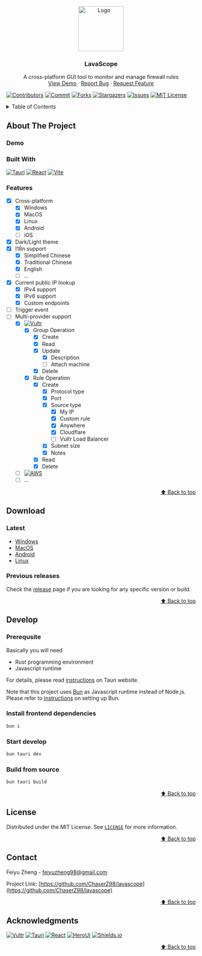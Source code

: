 <div id="readme-top"></a>

<!-- PROJECT LOGO -->
<div align="center">
    <a href="https://github.com/ChaserZ98/lavascope">
        <img src="https://raw.githubusercontent.com/ChaserZ98/lavascope/refs/heads/main/public/favicon.ico" alt="Logo" height="120">
    </a>
    <h3 align="center">LavaScope</h3>
    <p align="center">
        A cross-platform GUI tool to monitor and manage firewall rules
        <br />
        <a href="#demo">View Demo</a>
        ·
        <a href="https://github.com/ChaserZ98/lavascope/issues">Report Bug</a>
        ·
        <a href="https://github.com/ChaserZ98/lavascope/issues">Request Feature</a>
    </p>
</div>

<!-- PROJECT SHIELDS -->

[![Contributors][contributors-badge]][contributors-url]
[![Commit][commit-badge]][commit-url]
[![Forks][forks-badge]][forks-url]
[![Stargazers][stars-badge]][stars-url]
[![Issues][issues-badge]][issues-url]
[![MIT License][license-badge]][license-url]

[contributors-badge]: https://img.shields.io/github/contributors/ChaserZ98/lavascope.svg?style=flat&label=Contributors
[contributors-url]: https://github.com/ChaserZ98/lavascope/graphs/contributors
[commit-badge]: https://img.shields.io/github/commit-activity/m/ChaserZ98/lavascope?color=blue&label=Commit%20History
[commit-url]: https://github.com/ChaserZ98/lavascope/commits/main/
[forks-badge]: https://img.shields.io/github/forks/ChaserZ98/lavascope.svg?style=flat&label=Forks
[forks-url]: https://github.com/ChaserZ98/lavascope/network/members
[stars-badge]: https://img.shields.io/github/stars/ChaserZ98/lavascope.svg?style=flat&label=Stars
[stars-url]: https://github.com/ChaserZ98/lavascope/stargazers
[issues-badge]: https://img.shields.io/github/issues/ChaserZ98/lavascope.svg?style=flat&label=Issues
[issues-url]: https://github.com/ChaserZ98/lavascope/issues
[license-badge]: https://img.shields.io/github/license/ChaserZ98/lavascope.svg?style=flat&label=License
[license-url]: https://github.com/ChaserZ98/lavascope/blob/main/LICENSE

<details>
    <summary>Table of Contents</summary>
    <ol>
        <li>
            <a href="#about-the-project">About The Project</a>
            <ul>
                <li><a href="#demo">Demo</a></li>
                <li><a href="#built-with">Built With</a></li>
                <li><a href='#features'>Features</a></li>
            </ul>
        </li>
        <li><a href="#download">Download</a></li>
        <li><a href="#develop">Develop</a></li>
        <li><a href="#license">License</a></li>
        <li><a href="#contact">Contact</a></li>
        <li><a href="#acknowledgments">Acknowledgments</a></li>
    </ol>
</details>

## About The Project

### Demo

### Built With

[![Tauri][Tauri-icon]][Tauri-url]
[![React][React-icon]][React-url]
[![Vite][Vite-icon]][Vite-url]

[Tauri-icon]: https://img.shields.io/badge/Tauri-black.svg?style=flat&logo=tauri
[Tauri-url]: https://v2.tauri.app/
[React-icon]: https://img.shields.io/badge/React-black.svg?style=flat&logo=react
[React-url]: https://react.dev/
[Vite-icon]: https://img.shields.io/badge/Vite-black.svg?style=flat&logo=vite
[Vite-url]: https://vite.dev/

### Features

- [x] Cross-platform
    - [x] Windows
    - [x] MacOS
    - [x] Linux
    - [x] Android
    - [ ] iOS
- [x] Dark/Light theme
- [x] I18n support
    - [x] Simplified Chinese
    - [x] Traditional Chinese
    - [x] English
    - [ ] ...
- [x] Current public IP lookup
    - [x] IPv4 support
    - [x] IPv6 support
    - [x] Custom endpoints
- [ ] Trigger event
- [ ] Multi-provider support
    - [x] [![Vultr][Vultr-badge]][Vultr-url]
        - [x] Group Operation
            - [x] Create
            - [x] Read
            - [x] Update
                - [x] Description
                - [ ] Attach machine
            - [x] Delete
        - [x] Rule Operation
            - [x] Create
                - [x] Protocol type
                - [x] Port
                - [x] Source type
                    - [x] My IP
                    - [x] Custom rule
                    - [x] Anywhere
                    - [x] Cloudflare
                    - [ ] Vultr Load Balancer
                - [x] Subnet size
                - [x] Notes
            - [x] Read
            - [x] Delete
    - [ ] [![AWS][AWS-badge]][AWS-url]
    - [ ] ...

[Vultr-badge]: https://img.shields.io/badge/Vultr-black.svg?style=flat&logo=vultr&logoColor=blue
[Vultr-url]: https://www.vultr.com
[AWS-badge]: https://img.shields.io/badge/AWS-black.svg?style=flat&logo=amazonwebservices&logoColor=orange
[AWS-url]: https://aws.amazon.com

<p align="right"><a href="#readme-top">⬆️ Back to top</a></p>

## Download

### Latest

- [Windows][Windows-latest-url]
- [MacOS][MacOS-latest-url]
- [Android][Android-latest-url]
- [Linux][Linux-latest-url]

[Windows-latest-url]: https://github.com/ChaserZ98/lavascope/releases/latest/download/LavaScope_0.1.0_amd64-setup.exe
[MacOS-latest-url]: https://github.com/ChaserZ98/lavascope/releases/latest/download/LavaScope_0.1.0_universal.dmg
[Android-latest-url]: https://github.com/ChaserZ98/lavascope/releases/latest/download/LavaScope_0.1.0_universal.apk
[Linux-latest-url]: https://github.com/ChaserZ98/lavascope/releases/latest/download/LavaScope_0.1.0_amd64.deb

### Previous releases

Check the [release](https://github.com/ChaserZ98/lavascope/releases) page if you are looking for any specific version or build.

<p align="right"><a href="#readme-top">⬆️ Back to top</a></p>

## Develop

### Prerequsite

Basically you will need

- Rust programming environment
- Javascript runtime

For details, please read [instructions](https://v2.tauri.app/start/prerequisites/) on Tauri website.

Note that this project uses [Bun](https://bun.sh/) as Javascript runtime instead of Node.js. Please refer to [instructions](https://bun.sh/docs/installation) on setting up Bun.

### Install frontend dependencies

```bash
bun i
```

### Start develop

```bash
bun tauri dev
```

### Build from source

```bash
bun tauri build
```

<p align="right"><a href="#readme-top">⬆️ Back to top</a></p>

## License

Distributed under the MIT License. See [`LICENSE`][license-url] for more information.

<p align="right"><a href="#readme-top">⬆️ Back to top</a></p>

## Contact

Feiyu Zheng - feiyuzheng98@gmail.com

Project Link: [https://github.com/ChaserZ98/lavascope](https://github.com/ChaserZ98/lavascope)

<p align="right"><a href="#readme-top">⬆️ Back to top</a></p>

## Acknowledgments

[![Vultr][Vultr-badge]][Vultr-url]
[![Tauri][Tauri-icon]][Tauri-url]
[![React][React-icon]][React-url]
[![HeroUI][HeroUI-badge]][HeroUI-url]
[![Shields.io][shields.io-badge]][shields.io-url]

[HeroUI-badge]: https://img.shields.io/badge/HeroUI-black.svg?style=flat&logo=nextui&logoColor=white
[HeroUI-url]: https://heroui.com
[shields.io-badge]: https://img.shields.io/badge/shields.io-black.svg?style=flat&logo=shieldsdotio
[shields.io-url]: https://shields.io

<p align="right"><a href="#readme-top">⬆️ Back to top</a></p>
